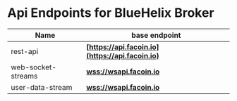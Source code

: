 # Api Endpoints for BlueHelix Broker

Name | base endpoint
------------ | ------------
rest-api | **[https://api.facoin.io](https://api.facoin.io)**
web-socket-streams | **[wss://wsapi.facoin.io](wss://wsapi.facoin.io)**
user-data-stream | **[wss://wsapi.facoin.io](wss://wsapi.facoin.io)**
